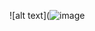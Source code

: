 ![alt text](![image](https://github.com/EquanMannequim/Third-Age-Redux/assets/142544445/0952de53-494d-4972-9517-c6d478d68322)
